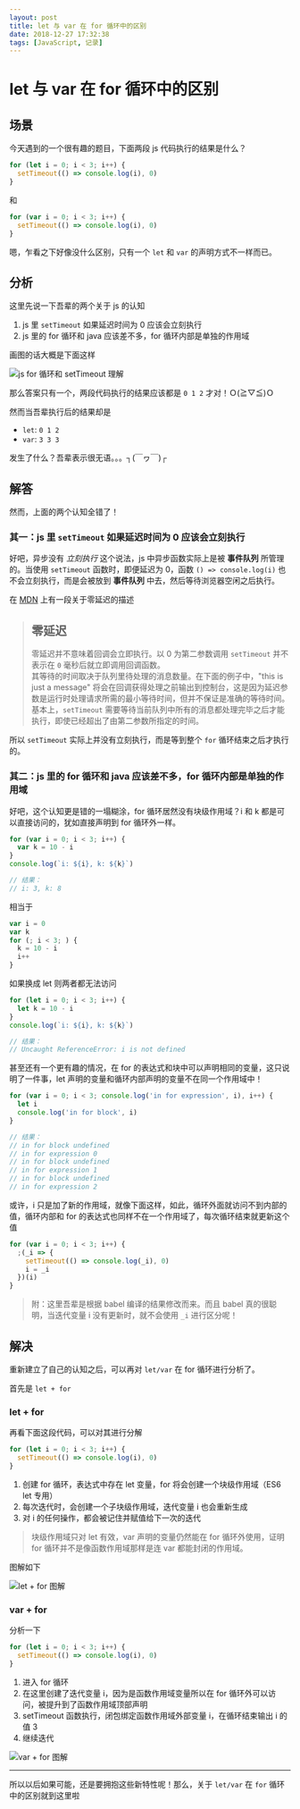 ```yaml
---
layout: post
title: let 与 var 在 for 循环中的区别
date: 2018-12-27 17:32:38
tags: [JavaScript, 记录]
---
```


# let 与 var 在 for 循环中的区别

## 场景

今天遇到的一个很有趣的题目，下面两段 js 代码执行的结果是什么？

```js
for (let i = 0; i < 3; i++) {
  setTimeout(() => console.log(i), 0)
}
```

和

```js
for (var i = 0; i < 3; i++) {
  setTimeout(() => console.log(i), 0)
}
```

嗯，乍看之下好像没什么区别，只有一个 `let` 和 `var` 的声明方式不一样而已。

## 分析

这里先说一下吾辈的两个关于 js 的认知

1. js 里 `setTimeout` 如果延迟时间为 0 应该会立刻执行
2. js 里的 for 循环和 java 应该差不多，for 循环内部是单独的作用域

画图的话大概是下面这样

![js for 循环和 setTimeout 理解](https://raw.githubusercontent.com/rxliuli/img-bed/master/20181227180506.png)

那么答案只有一个，两段代码执行的结果应该都是 `0 1 2` 才对！Ｏ(≧▽≦)Ｏ

然而当吾辈执行后的结果却是

- `let`: `0 1 2`
- `var`: `3 3 3`

发生了什么？吾辈表示很无语。。。┐(￣ヮ￣)┌

## 解答

然而，上面的两个认知全错了！

### 其一：js 里 `setTimeout` 如果延迟时间为 0 应该会立刻执行

好吧，异步没有 _立刻执行_ 这个说法，js 中异步函数实际上是被 **事件队列** 所管理的。当使用 `setTimeout` 函数时，即便延迟为 0，函数 `() => console.log(i)` 也不会立刻执行，而是会被放到 **事件队列** 中去，然后等待浏览器空闲之后执行。

在 [MDN](https://developer.mozilla.org/zh-CN/docs/Web/JavaScript/EventLoop#%E9%9B%B6%E5%BB%B6%E8%BF%9F) 上有一段关于零延迟的描述

> ## 零延迟
>
> 零延迟并不意味着回调会立即执行。以 0 为第二参数调用 `setTimeout` 并不表示在 `0` 毫秒后就立即调用回调函数。  
> 其等待的时间取决于队列里待处理的消息数量。在下面的例子中，"this is just a message" 将会在回调获得处理之前输出到控制台，这是因为延迟参数是运行时处理请求所需的最小等待时间，但并不保证是准确的等待时间。  
> 基本上，`setTimeout` 需要等待当前队列中所有的消息都处理完毕之后才能执行，即使已经超出了由第二参数所指定的时间。

所以 `setTimeout` 实际上并没有立刻执行，而是等到整个 `for` 循环结束之后才执行的。

### 其二：js 里的 for 循环和 java 应该差不多，for 循环内部是单独的作用域

好吧，这个认知更是错的一塌糊涂，for 循环居然没有块级作用域？i 和 k 都是可以直接访问的，犹如直接声明到 for 循环外一样。

```js
for (var i = 0; i < 3; i++) {
  var k = 10 - i
}
console.log(`i: ${i}, k: ${k}`)

// 结果：
// i: 3, k: 8
```

相当于

```js
var i = 0
var k
for (; i < 3; ) {
  k = 10 - i
  i++
}
```

如果换成 let 则两者都无法访问

```js
for (let i = 0; i < 3; i++) {
  let k = 10 - i
}
console.log(`i: ${i}, k: ${k}`)

// 结果：
// Uncaught ReferenceError: i is not defined
```

甚至还有一个更有趣的情况，在 for 的表达式和块中可以声明相同的变量，这只说明了一件事，let 声明的变量和循环内部声明的变量不在同一个作用域中！

```js
for (var i = 0; i < 3; console.log('in for expression', i), i++) {
  let i
  console.log('in for block', i)
}

// 结果：
// in for block undefined
// in for expression 0
// in for block undefined
// in for expression 1
// in for block undefined
// in for expression 2
```

或许，i 只是加了新的作用域，就像下面这样，如此，循环外面就访问不到内部的值，循环内部和 for 的表达式也同样不在一个作用域了，每次循环结束就更新这个值

```js
for (var i = 0; i < 3; i++) {
  ;(_i => {
    setTimeout(() => console.log(_i), 0)
    i = _i
  })(i)
}
```

> 附：这里吾辈是根据 babel 编译的结果修改而来。而且 babel 真的很聪明，当迭代变量 i 没有更新时，就不会使用 `_i` 进行区分呢！

## 解决

重新建立了自己的认知之后，可以再对 `let/var` 在 for 循环进行分析了。

首先是 `let + for`

### let + for

再看下面这段代码，可以对其进行分解

```js
for (let i = 0; i < 3; i++) {
  setTimeout(() => console.log(i), 0)
}
```

1. 创建 for 循环，表达式中存在 let 变量，for 将会创建一个块级作用域（ES6 let 专用）
2. 每次迭代时，会创建一个子块级作用域，迭代变量 i 也会重新生成
3. 对 i 的任何操作，都会被记住并赋值给下一次的迭代

> 块级作用域只对 let 有效，var 声明的变量仍然能在 for 循环外使用，证明 for 循环并不是像函数作用域那样是连 var 都能封闭的作用域。

图解如下

![let + for 图解](https://raw.githubusercontent.com/rxliuli/img-bed/master/20181227212650.png)

### var + for

分析一下

```js
for (let i = 0; i < 3; i++) {
  setTimeout(() => console.log(i), 0)
}
```

1. 进入 for 循环
2. 在这里创建了迭代变量 i，因为是函数作用域变量所以在 for 循环外可以访问，被提升到了函数作用域顶部声明
3. setTimeout 函数执行，闭包绑定函数作用域外部变量 i，在循环结束输出 i 的值 3
4. 继续迭代

![var + for 图解](https://raw.githubusercontent.com/rxliuli/img-bed/master/20181227213014.png)

---

所以以后如果可能，还是要拥抱这些新特性呢！那么，关于 `let/var` 在 `for` 循环中的区别就到这里啦
